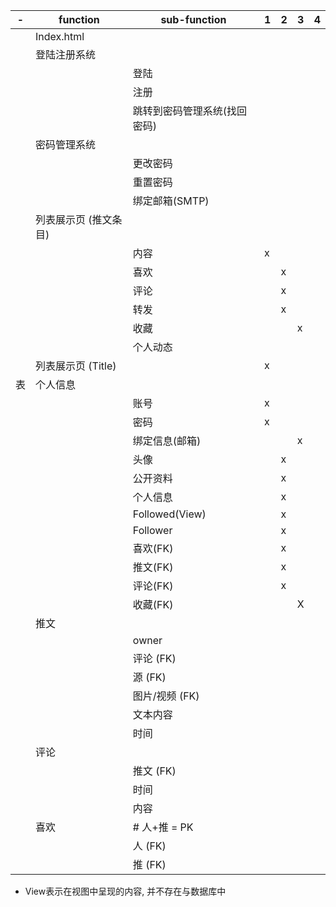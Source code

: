 | - | function| sub-function | 1 | 2 | 3 | 4 |
|--|--|--|--|--|--|--|
|   | Index.html            |  |  |  |
|   | 登陆注册系统           |  |  |  |
|   |                       | 登陆 |
|   |                       | 注册 |
|   |                       | 跳转到密码管理系统(找回密码) |
|   | 密码管理系统           |  |
|   |                       | 更改密码 |
|   |                       | 重置密码 |
|   |                       | 绑定邮箱(SMTP) |
|   | 列表展示页 (推文条目)   |  |  |  |
| 　|                       | 内容 | x |
|   |                       | 喜欢 |   | x |
|   |                       | 评论 |   | x |
|   |                       | 转发 |   | x |
|   |                       | 收藏 |   |   | x |
| 　|                       | 个人动态 |
| 　| 列表展示页 (Title)     |     | x |
| 表| 个人信息               |   |
| 　|                       | 账号 | x
| 　|                       | 密码 | x
| 　|                       | 绑定信息(邮箱) | | | x
| 　|                       | 头像 ||x|
|   |                       | 公开资料 ||x
|   |                       | 个人信息 ||x
|   |                       | Followed(View) ||x
|   |                       | Follower ||x
| 　|                       | 喜欢(FK) ||x
| 　|                       | 推文(FK) ||x
| 　|                       | 评论(FK) ||x
| 　|                       | 收藏(FK) |||X
| 　| 推文                  ||
| 　|                       | owner |
| 　|                       | 评论 (FK) |
| 　|                       | 源 (FK) |
| 　|                       | 图片/视频 (FK) |
| 　|                       | 文本内容 |
| 　|                       | 时间 |
| 　| 评论                  |  |
|   |                       | 推文 (FK) |
| 　|                       | 时间 |
| 　|                       | 内容 |
|   | 喜欢                  | # 人+推 = PK     |
|   |                       | 人  (FK) |
|   |                       | 推  (FK) |

+ View表示在视图中呈现的内容, 并不存在与数据库中
